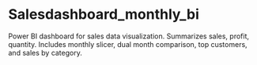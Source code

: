 # Salesdashboard_monthly_bi
Power BI dashboard for sales data visualization. Summarizes sales, profit, quantity. Includes monthly slicer, dual month comparison, top customers, and sales by category.
